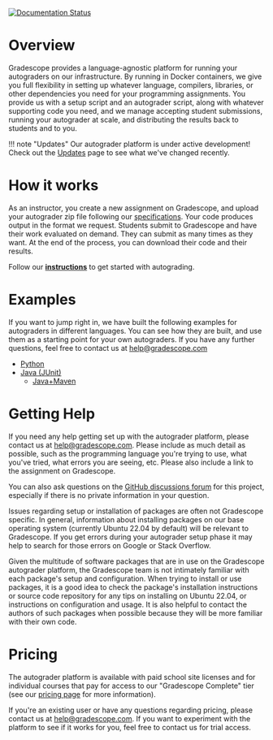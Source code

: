 [![Documentation Status](https://readthedocs.org/projects/gradescope-autograders/badge/?version=latest)](https://gradescope-autograders.readthedocs.org/en/latest/?badge=latest)

# Overview

Gradescope provides a language-agnostic platform for running your
autograders on our infrastructure. By running in Docker containers, we
give you full flexibility in setting up whatever language, compilers,
libraries, or other dependencies you need for your programming
assignments. You provide us with a setup script and an autograder
script, along with whatever supporting code you need, and we manage
accepting student submissions, running your autograder at scale, and
distributing the results back to students and to you.

!!! note "Updates"
    Our autograder platform is under active development! Check out the
    [Updates](updates/) page to see what we've changed recently.

# How it works

As an instructor, you create a new assignment on Gradescope, and
upload your autograder zip file following our
[specifications](https://gradescope-autograders.readthedocs.io/en/latest/specs/). Your code produces output in the format we
request. Students submit to Gradescope and have their work evaluated
on demand. They can submit as many times as they want. At the end of
the process, you can download their code and their results.

Follow our **[instructions](https://gradescope-autograders.readthedocs.io/en/latest/getting_started/)** to get started with
autograding.

# Examples

If you want to jump right in, we have built the following examples for
autograders in different languages. You can see how they are built,
and use them as a starting point for your own autograders. If you have
any further questions, feel free to contact us at
[help@gradescope.com](mailto:help@gradescope.com)

- [Python](python/)
- [Java (JUnit)](java/)
  - [Java+Maven](java-mvn/)

# Getting Help

If you need any help getting set up with the autograder platform,
please contact us at
[help@gradescope.com](mailto:help@gradescope.com). Please include as
much detail as possible, such as the programming language you're
trying to use, what you've tried, what errors you are seeing,
etc. Please also include a link to the assignment on Gradescope.

You can also ask questions on the [GitHub discussions
forum](https://github.com/gradescope/autograder_samples/discussions)
for this project, especially if there is no private information in
your question.

Issues regarding setup or installation of packages are often not
Gradescope specific. In general, information about installing packages
on our base operating system (currently Ubuntu 22.04 by default) will
be relevant to Gradescope. If you get errors during your autograder
setup phase it may help to search for those errors on Google or Stack
Overflow.

Given the multitude of software packages that are in use on the
Gradescope autograder platform, the Gradescope team is not intimately
familiar with each package's setup and configuration. When trying to
install or use packages, it is a good idea to check the package's
installation instructions or source code repository for any tips on
installing on Ubuntu 22.04, or instructions on configuration and
usage. It is also helpful to contact the authors of such packages when
possible because they will be more familiar with their own code.

# Pricing

The autograder platform is available with paid school site licenses
and for individual courses that pay for access to our "Gradescope
Complete" tier (see our [pricing page](https://www.gradescope.com/pricing)
for more information).

If you're an existing user or have any questions regarding pricing,
please contact us at
[help@gradescope.com](mailto:help@gradescope.com). If you want to
experiment with the platform to see if it works for you, feel free to
contact us for trial access.
